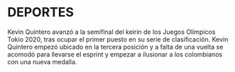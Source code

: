 # DEPORTES
Kevin Quintero avanzó a la semifinal del keirin de los Juegos Olímpicos Tokio 2020, tras ocupar el primer puesto en su serie de clasificación.
Kevin Quintero empezó ubicado en la tercera posición y a falta de una vuelta se acomodó para llevarse el esprint y empezar a ilusionar a los colombianos con una nueva medalla.
